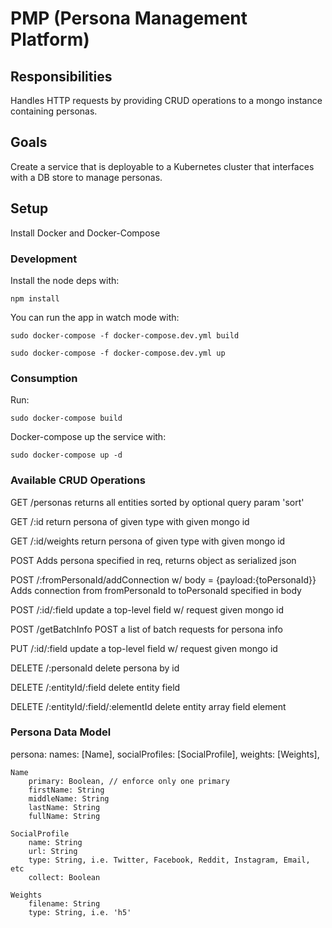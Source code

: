 # PMP (Persona Management Platform)

## Responsibilities

Handles HTTP requests by providing CRUD operations to a mongo instance containing personas. 

## Goals

Create a service that is deployable to a Kubernetes cluster that interfaces with a DB store to manage personas.

## Setup

Install Docker and Docker-Compose

### Development

Install the node deps with:

`npm install`

You can run the app in watch mode with:

`sudo docker-compose -f docker-compose.dev.yml build`

`sudo docker-compose -f docker-compose.dev.yml up`

### Consumption

Run:

`sudo docker-compose build`

Docker-compose up the service with:

`sudo docker-compose up -d`

### Available CRUD Operations

GET /personas
    returns all entities sorted by optional query param 'sort'

GET /:id
    return persona of given type with given mongo id
  
GET /:id/weights
    return persona of given type with given mongo id

POST 
    Adds persona specified in req, returns object as serialized json 

POST /:fromPersonaId/addConnection w/ body = {payload:{toPersonaId}}
    Adds connection from fromPersonaId to toPersonaId specified in body

POST /:id/:field
    update a top-level field w/ request given mongo id

POST /getBatchInfo
    POST a list of batch requests for persona info

PUT /:id/:field
    update a top-level field w/ request given mongo id

DELETE /:personaId 
    delete persona by id

DELETE /:entityId/:field
    delete entity field

DELETE /:entityId/:field/:elementId
    delete entity array field element

### Persona Data Model

persona:
    names: [Name],
    socialProfiles: [SocialProfile],
    weights: [Weights],

    Name
        primary: Boolean, // enforce only one primary
        firstName: String
        middleName: String
        lastName: String
        fullName: String

    SocialProfile
        name: String
        url: String
        type: String, i.e. Twitter, Facebook, Reddit, Instagram, Email, etc
        collect: Boolean

    Weights
        filename: String 
        type: String, i.e. 'h5'

